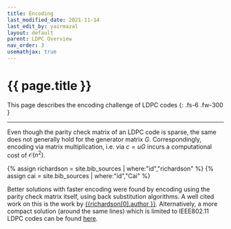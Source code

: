 ```yaml
---
title: Encoding
last_modified_date: 2021-11-14
last_edit_by: yairmazal
layout: default
parent: LDPC Overview
nav_order: 3
usemathjax: true
---
```

# {{ page.title }}

This page describes the encoding challenge of LDPC codes
{: .fs-6 .fw-300 }

---
Even though the parity check matrix of an LDPC code is sparse, the same does not generally hold for the generator matrix
$G$. Correspondingly, encoding via matrix multiplication, i.e. via $c=uG$ incurs a computational cost of 
$\mathcal{O}(n^2)$.

{% assign richardson = site.bib_sources | where:"id","richardson" %}
{% assign cai = site.bib_sources | where:"id","Cai" %}

Better solutions with faster encoding were found by encoding using the parity check matrix itself, using back 
substitution algorithms. A well cited work on this is the work by [{{richardson[0].author }}]({{richardson[0].url}}).
Alternatively, a more compact solution (around the same lines) which is limited to IEEE802.11 LDPC codes can be found 
[here]({{cai[0].url}}).